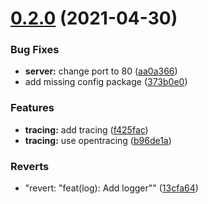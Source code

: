 # [0.2.0](https://github.com/joaofnds/bar/compare/0.1.1...0.2.0) (2021-04-30)


### Bug Fixes

* **server:** change port to 80 ([aa0a366](https://github.com/joaofnds/bar/commit/aa0a36616bf321a41d79b48b835bd82935a8f6a5))
* add missing config package ([373b0e0](https://github.com/joaofnds/bar/commit/373b0e0f34db239be548736598e0da212096ff63))


### Features

* **tracing:** add tracing ([f425fac](https://github.com/joaofnds/bar/commit/f425fac8bece08f2b5197560d58a655120238d95))
* **tracing:** use opentracing ([b96de1a](https://github.com/joaofnds/bar/commit/b96de1a4adc9ebdfedcc7d620774b48bde84dfa5))


### Reverts

* "revert: "feat(log): Add logger"" ([13cfa64](https://github.com/joaofnds/bar/commit/13cfa644f35f2e6eac84059824a97dd4f166dc11))
